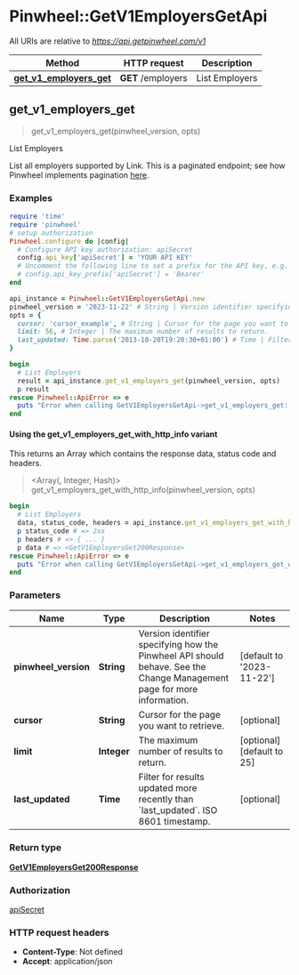 # Pinwheel::GetV1EmployersGetApi

All URIs are relative to *https://api.getpinwheel.com/v1*

| Method | HTTP request | Description |
| ------ | ------------ | ----------- |
| [**get_v1_employers_get**](GetV1EmployersGetApi.md#get_v1_employers_get) | **GET** /employers | List Employers |


## get_v1_employers_get

> <GetV1EmployersGet200Response> get_v1_employers_get(pinwheel_version, opts)

List Employers

List all employers supported by Link. This is a paginated endpoint; see how Pinwheel implements pagination <a href='https://docs.pinwheelapi.com/docs/pagination-1' target='_blank'>here</a>.

### Examples

```ruby
require 'time'
require 'pinwheel'
# setup authorization
Pinwheel.configure do |config|
  # Configure API key authorization: apiSecret
  config.api_key['apiSecret'] = 'YOUR API KEY'
  # Uncomment the following line to set a prefix for the API key, e.g. 'Bearer' (defaults to nil)
  # config.api_key_prefix['apiSecret'] = 'Bearer'
end

api_instance = Pinwheel::GetV1EmployersGetApi.new
pinwheel_version = '2023-11-22' # String | Version identifier specifying how the Pinwheel API should behave. See the Change Management page for more information.
opts = {
  cursor: 'cursor_example', # String | Cursor for the page you want to retrieve.
  limit: 56, # Integer | The maximum number of results to return.
  last_updated: Time.parse('2013-10-20T19:20:30+01:00') # Time | Filter for results updated more recently than `last_updated`. ISO 8601 timestamp.
}

begin
  # List Employers
  result = api_instance.get_v1_employers_get(pinwheel_version, opts)
  p result
rescue Pinwheel::ApiError => e
  puts "Error when calling GetV1EmployersGetApi->get_v1_employers_get: #{e}"
end
```

#### Using the get_v1_employers_get_with_http_info variant

This returns an Array which contains the response data, status code and headers.

> <Array(<GetV1EmployersGet200Response>, Integer, Hash)> get_v1_employers_get_with_http_info(pinwheel_version, opts)

```ruby
begin
  # List Employers
  data, status_code, headers = api_instance.get_v1_employers_get_with_http_info(pinwheel_version, opts)
  p status_code # => 2xx
  p headers # => { ... }
  p data # => <GetV1EmployersGet200Response>
rescue Pinwheel::ApiError => e
  puts "Error when calling GetV1EmployersGetApi->get_v1_employers_get_with_http_info: #{e}"
end
```

### Parameters

| Name | Type | Description | Notes |
| ---- | ---- | ----------- | ----- |
| **pinwheel_version** | **String** | Version identifier specifying how the Pinwheel API should behave. See the Change Management page for more information. | [default to &#39;2023-11-22&#39;] |
| **cursor** | **String** | Cursor for the page you want to retrieve. | [optional] |
| **limit** | **Integer** | The maximum number of results to return. | [optional][default to 25] |
| **last_updated** | **Time** | Filter for results updated more recently than &#x60;last_updated&#x60;. ISO 8601 timestamp. | [optional] |

### Return type

[**GetV1EmployersGet200Response**](GetV1EmployersGet200Response.md)

### Authorization

[apiSecret](../README.md#apiSecret)

### HTTP request headers

- **Content-Type**: Not defined
- **Accept**: application/json

